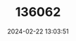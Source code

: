 ---
title: "136062"
category: "Megophrys binchuanensis"
draft: false
date: 2024-02-22 13:03:51
languages:
  Chinese: ["宾川角蟾"]
  English: ["Binchuan Horned Toad"]
---